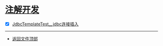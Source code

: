 
# [注解开发](../README.md)

- [x] [JdbcTemplateTest__jdbc连接插入](src/test/java/com/cpucode/test/JdbcTemplateTest.java)

-----------------

- [返回文件顶部](../README.md)
